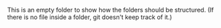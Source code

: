 This is an empty folder to show how the folders should be structured.
(If there is no file inside a folder, git doesn't keep track of it.)
